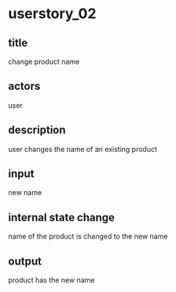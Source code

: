 # userstory_02

## title
change product name

## actors
user

## description
user changes the name of an existing product

## input
new name

## internal state change
name of the product is changed to the new name

## output
product has the new name